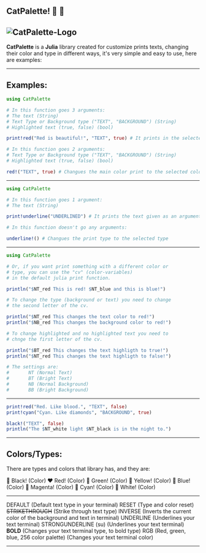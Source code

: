 ## CatPalette! 🎨 🐾
![CatPalette-Logo](https://github.com/user-attachments/assets/72ff742f-5ac0-4790-a89c-f2101b4fa063)
---
**CatPalette** is a **Julia** library created for customize prints texts, changing their color and type in different ways, it's very simple and easy to use, here are examples: 

---
## Examples:

```julia
using CatPalette

# In this function goes 3 arguments: 
# The text (String) 
# Text Type or Background type ("TEXT", "BACKGROUND") (String)
# Highlighted text (true, false) (bool)

print!red("Red is beautiful!", "TEXT", true) # It prints in the selected color the text given as an argument

# In this function goes 2 arguments: 
# Text Type or Background type ("TEXT", "BACKGROUND") (String)
# Highlighted text (true, false) (bool)

red!("TEXT", true) # Changues the main color print to the selected color
``` 

---
```julia
using CatPalette

# In this function goes 1 argument: 
# The text (String) 

print!underline("UNDERLINED") # It prints the text given as an argument underlined

# In this function doesn't go any arguments:

underline!() # Changues the print type to the selected type
``` 
---
```julia
using CatPalette

# Or, if you want print something with a different color or
# type, you can use the "cv" (color-variables) 
# in the default julia print function.

println("$NT_red This is red! $NT_blue and this is blue!")

# To change the type (background or text) you need to change
# the second letter of the cv.

println("$NT_red This changes the text color to red!")
println("$NB_red This changes the background color to red!")

# To change highlighted and no highlighted text you need to
# chnge the first letter of the cv.

println("$BT_red This changes the text highligth to true!")
println("$NT_red This changes the text highligth to false!")

# The settings are:
#		NT (Normal Text)
#		BT (Bright Text)
#		NB (Normal Background)
#		BB (Bright Background)
```
---
```julia
print!red("Red. Like blood.", "TEXT", false)
print!cyan("Cyan. Like diamonds", "BACKGROUND", true)

black!("TEXT", false)
println("The $NT_white light $NT_black is in the night to.")
```
---
## Colors/Types:

There are types and colors that library has, and they are:

🖤 Black! (Color)
❤️ Red! (Color)
💚 Green! (Color)
💛 Yellow! (Color)
💙 Blue! (Color)
💜 Magenta! (Color)
🩵 Cyan! (Color)
🤍 White! (Color)

---

DEFAULT (Default text type in your terminal)
RESET (Type and color reset)
~~STRIKETHROUGH~~ (Strike through text type)
INVERSE (Inverts the current color of the background and text in terminal)
UNDERLINE (Underlines your text terminal)
STRONGUNDERLINE (su) (Underlines your text terminal)
__BOLD__ (Changes your text terminal type, to bold type)
RGB (Red, green, blue, 256 color palette) (Changes your text terminal color)

----

